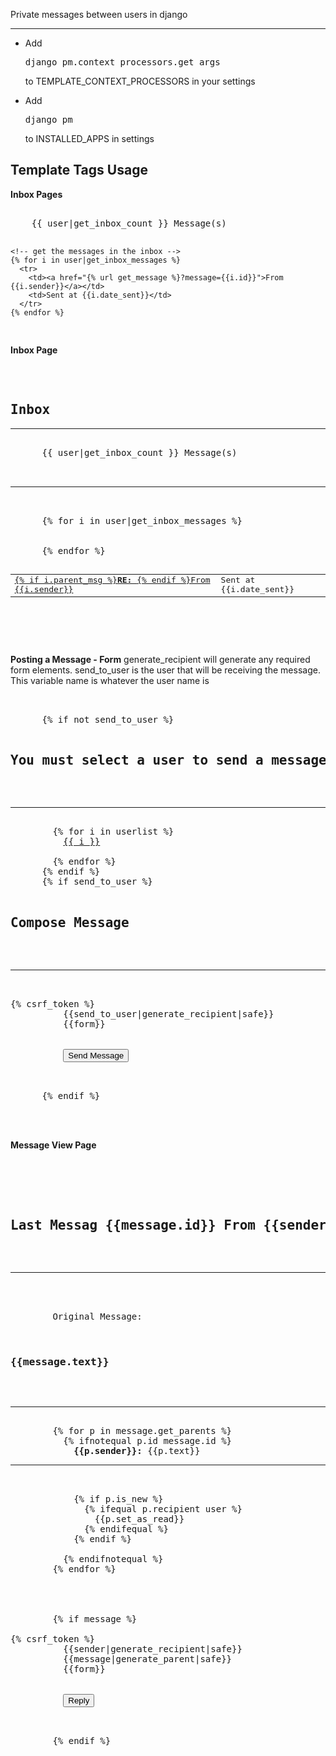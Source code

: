 Private messages between users in django

---
- Add <pre>django_pm.context_processors.get_args</pre> to TEMPLATE_CONTEXT_PROCESSORS in your settings

- Add <pre>django_pm</pre> to INSTALLED_APPS in settings


<h2>Template Tags Usage</h2>
<b>Inbox Pages</b>
<pre>
    <!-- your markup html inbox template -->
    {{ user|get_inbox_count }} Message(s)

    <!-- get the messages in the inbox -->
    {% for i in user|get_inbox_messages %}
      <tr>
        <td><a href="{% url get_message %}?message={{i.id}}">From {{i.sender}}</a></td>
        <td>Sent at {{i.date_sent}}</td>
      </tr>
    {% endfor %}
</pre>


<b>Inbox Page</b>
<pre>
<div class="container">
      <h2>Inbox</h2><hr />
      {{ user|get_inbox_count }} Message(s)

      <hr />
      <table class="table-bordered table">
      {% for i in user|get_inbox_messages %}
      <tr class="{% if i.is_new %}alert alert-success{% else %}{% endif %}">
        <td><a href="{% url get_message %}?message={{i.id}}">
          {% if i.parent_msg %}<b>RE: </b>{% endif %}From {{i.sender}}</a></td>
        <td>Sent at {{i.date_sent}}</td>
      </tr>
          
      {% endfor %}
    </table>

    </div>
</pre>

<b>Posting a Message - Form</b> generate_recipient will generate any required form elements. send_to_user is the user that will
be receiving the message. This variable name is whatever the user name is
<pre>
    <div class="container">
      {% if not send_to_user %}
        <h2>You must select a user to send a message to</h2>
        <hr />
        {% for i in userlist %}
          <a href="?user={{i.id}}">{{ i }}</a><br />
        {% endfor %}
      {% endif %}
      {% if send_to_user %}
        <h2>Compose Message</h2>
        <hr />
        <form action="{% url post_message %}" method="POST">{% csrf_token %}
          {{send_to_user|generate_recipient|safe}}
          {{form}}
          <br />
          <input type="submit" value="Send Message" class="btn btn-primary btn-large" />
        </form>
      {% endif %}
    </div>

</pre>



<b>Message View Page</b>
<pre>
    <!-- set the message from the template tag return and play with it -->
    <div class="container">
      <h2>Last Messag {{message.id}} From {{sender}}</h2>
      <hr />
      <div class="pull-left" style="width:550px;">
        Original Message:<br />
        <h3>{{message.text}}</h3>
        <hr />
        {% for p in message.get_parents %}
          {% ifnotequal p.id message.id %}
            <b>{{p.sender}}:</b> {{p.text}}<hr />

            {% if p.is_new %}
              {% ifequal p.recipient user %}
                {{p.set_as_read}}
              {% endifequal %}
            {% endif %}

          {% endifnotequal %}
        {% endfor %}
      </div>
      <div class="pull-right" style="width:350px;">
        {% if message %}
          <form action="{% url post_message %}" method="POST">{% csrf_token %}
          {{sender|generate_recipient|safe}}
          {{message|generate_parent|safe}}
          {{form}}
          <br />
          <input type="submit" class="btn btn-primary" value="Reply" />
        </form>
        {% endif %}
      </div>
    </div>
</pre>
